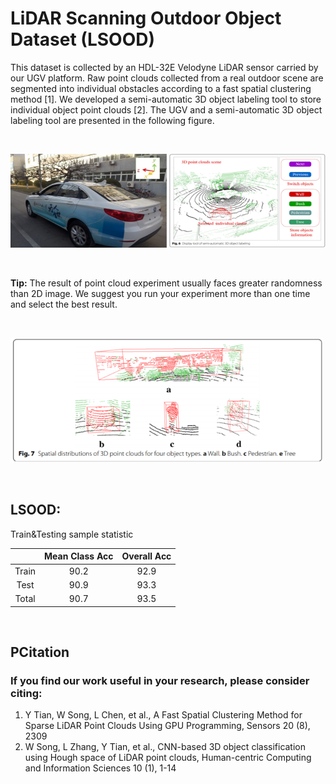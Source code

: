 # LiDAR Scanning Outdoor Object Dataset (LSOOD)

This dataset is collected by an HDL-32E Velodyne LiDAR sensor carried by our UGV platform. Raw point clouds collected from a real outdoor scene are segmented into individual obstacles according to a fast spatial clustering method [1]. We developed a semi-automatic 3D object labeling tool to store individual object point clouds [2]. The UGV and a semi-automatic 3D object labeling tool are presented in the following figure. 

&nbsp;
<p float="left">
    <img width="250" height="150" src="images/Car.jpg"/>
    <img width="250" height="150" src="images/Tool1.png"/>
</p>

&nbsp;

**Tip:** The result of point cloud experiment usually faces greater randomness than 2D image. We suggest you run your experiment more than one time and select the best result.

&nbsp;
<p float="left">
    <img width="500" height="200" src="images/Tool2.png"/>
</p>

&nbsp;

## LSOOD:
Train&Testing sample statistic

|  | Mean Class Acc | Overall Acc | 
| :---: | :---: | :---: | 
| Train | 90.2 | 92.9 |
| Test | 90.9 | 93.3 |
| Total | 90.7 | 93.5 |

&nbsp;
## PCitation
### If you find our work useful in your research, please consider citing:

1.	Y Tian, W Song, L Chen, et al., A Fast Spatial Clustering Method for Sparse LiDAR Point Clouds Using GPU Programming, Sensors 20 (8), 2309
2.	W Song, L Zhang, Y Tian, et al., CNN-based 3D object classification using Hough space of LiDAR point clouds, Human-centric Computing and Information Sciences 10 (1), 1-14
